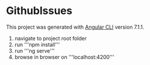 # GithubIssues

This project was generated with [Angular CLI](https://github.com/angular/angular-cli) version 7.1.1.

1. navigate to project root folder
2. run '''npm install'''
3. run '''ng serve'''
4. browse in browser on '''localhost:4200'''
